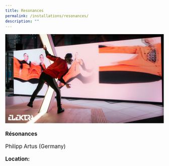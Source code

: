 ```yaml
---
title: Resonances
permalink: /installations/resonances/
description: ""
---
```

<p style="font-size:17px; line-height:40px">
<img src="/images/Installations/re¦çsonances.jpg">
<b>Résonances</b><br>
Philipp Artus (Germany)<br>
<b>Location:</b> </p>
